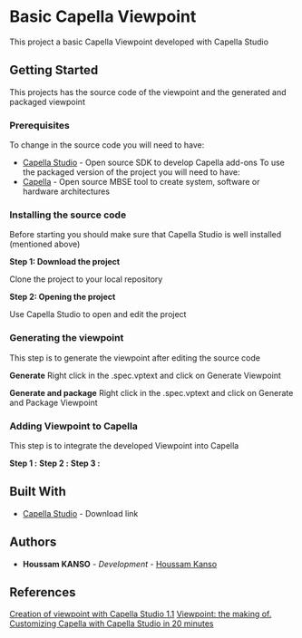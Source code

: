 # Basic Capella Viewpoint
This project a basic Capella Viewpoint developed with Capella Studio

## Getting Started

This projects has the source code of the viewpoint and the generated and packaged viewpoint

### Prerequisites
To change in the source code you will need to have:
* [Capella Studio](https://www.eclipse.org/capella/download.html) - Open source SDK to develop Capella add-ons
To use the packaged version of the project you will need to have:
* [Capella](https://www.eclipse.org/capella/download.html) - Open source MBSE tool to create system, software or hardware architectures


### Installing the source code
  Before starting you should make sure that Capella Studio is well installed (mentioned above)

  **Step 1: Download the project**

  Clone the project to your local repository

  **Step 2: Opening the project**

  Use Capella Studio to open and edit the project

### Generating the viewpoint
  This step is to generate the viewpoint after editing the source code

  **Generate**
  Right click in the .spec.vptext and click on Generate Viewpoint

  **Generate and package**
  Right click in the .spec.vptext and click on Generate and Package Viewpoint

### Adding Viewpoint to Capella
  This step is to integrate the developed Viewpoint into Capella 

  **Step 1 :**
  **Step 2 :**
  **Step 3 :**


## Built With

* [Capella Studio](http://download.eclipse.org/capella/capellastudio/products/release/1.3.1/capella-studio-1.3.1.201905211416-win32.win32.x86_64.zip) - Download link


## Authors
* **Houssam KANSO** - *Development* - [Houssam Kanso](https://github.com/houssamkanso)


## References
[Creation of viewpoint with Capella Studio 1.1](https://www.youtube.com/watch?v=zvIzyDxAj1c&t=301s)
[Viewpoint: the making of. Customizing Capella with Capella Studio in 20 minutes](https://www.youtube.com/watch?v=lhNvmjHRa0o)

